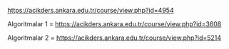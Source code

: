 https://acikders.ankara.edu.tr/course/view.php?id=4954


Algoritmalar 1 = https://acikders.ankara.edu.tr/course/view.php?id=3608

Algoritmalar 2 = https://acikders.ankara.edu.tr/course/view.php?id=5214


